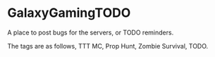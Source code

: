 # GalaxyGamingTODO
A place to post bugs for the servers, or TODO reminders.

The tags are as follows, TTT MC, Prop Hunt, Zombie Survival, TODO.
